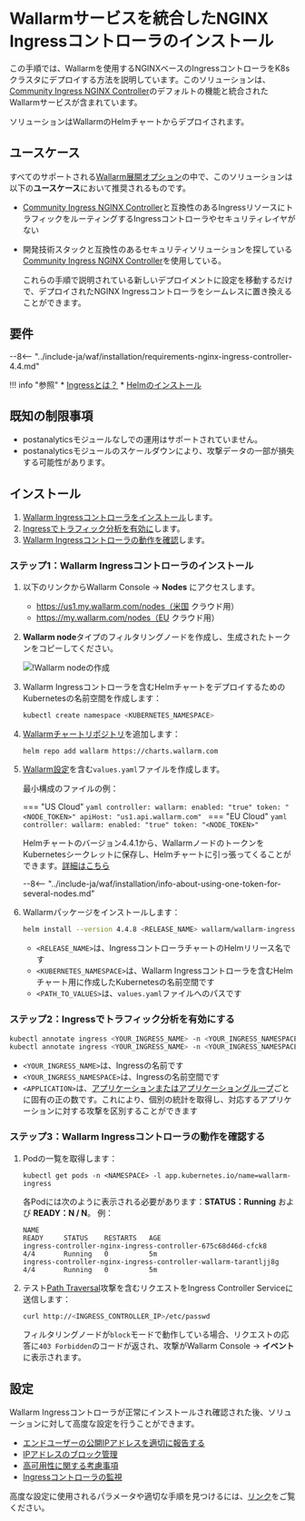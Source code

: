 [ip-list-docs]: ../user-guides/ip-lists/overview.md
[deployment-platform-docs]: supported-platforms.md

# Wallarmサービスを統合したNGINX Ingressコントローラのインストール

この手順では、Wallarmを使用するNGINXベースのIngressコントローラをK8sクラスタにデプロイする方法を説明しています。このソリューションは、[Community Ingress NGINX Controller](https://github.com/kubernetes/ingress-nginx)のデフォルトの機能と統合されたWallarmサービスが含まれています。

ソリューションはWallarmのHelmチャートからデプロイされます。

## ユースケース

すべてのサポートされる[Wallarm展開オプション](supported-platforms.md)の中で、このソリューションは以下の**ユースケース**において推奨されるものです。

* [Community Ingress NGINX Controller](https://github.com/kubernetes/ingress-nginx)と互換性のあるIngressリソースにトラフィックをルーティングするIngressコントローラやセキュリティレイヤがない
* 開発技術スタックと互換性のあるセキュリティソリューションを探している[Community Ingress NGINX Controller](https://github.com/kubernetes/ingress-nginx)を使用している。

    これらの手順で説明されている新しいデプロイメントに設定を移動するだけで、デプロイされたNGINX Ingressコントローラをシームレスに置き換えることができます。

## 要件

--8<-- "../include-ja/waf/installation/requirements-nginx-ingress-controller-4.4.md"

!!! info "参照"
    * [Ingressとは？](https://kubernetes.io/docs/concepts/services-networking/ingress/)
    * [Helmのインストール](https://helm.sh/docs/intro/install/)

## 既知の制限事項

* postanalyticsモジュールなしでの運用はサポートされていません。 
* postanalyticsモジュールのスケールダウンにより、攻撃データの一部が損失する可能性があります。

## インストール

1. [Wallarm Ingressコントローラをインストール](#step-1-installing-the-wallarm-ingress-controller)します。
2. [Ingressでトラフィック分析を有効に](#step-2-enabling-traffic-analysis-for-your-ingress)します。
3. [Wallarm Ingressコントローラの動作を確認](#step-3-checking-the-wallarm-ingress-controller-operation)します。 

### ステップ1：Wallarm Ingressコントローラのインストール

1. 以下のリンクからWallarm Console → **Nodes** にアクセスします。
    * https://us1.my.wallarm.com/nodes（米国 クラウド用）
    * https://my.wallarm.com/nodes（EU クラウド用）
1. **Wallarm node**タイプのフィルタリングノードを作成し、生成されたトークンをコピーしてください。
    
    ![!Wallarm nodeの作成](../images/user-guides/nodes/create-wallarm-node-name-specified.png)
1. Wallarm Ingressコントローラを含むHelmチャートをデプロイするためのKubernetesの名前空間を作成します：

    ```bash
    kubectl create namespace <KUBERNETES_NAMESPACE>
    ```
1. [Wallarmチャートリポジトリ](https://charts.wallarm.com/)を追加します：
    ```
    helm repo add wallarm https://charts.wallarm.com
    ```
4. [Wallarm設定](configure-kubernetes-en.md)を含む`values.yaml`ファイルを作成します。

    最小構成のファイルの例：

    === "US Cloud"
        ```yaml
        controller:
          wallarm:
            enabled: "true"
            token: "<NODE_TOKEN>"
            apiHost: "us1.api.wallarm.com"
        ```
    === "EU Cloud"
        ```yaml
        controller:
          wallarm:
            enabled: "true"
            token: "<NODE_TOKEN>"
        ```    
    
    Helmチャートのバージョン4.4.1から、WallarmノードのトークンをKubernetesシークレットに保存し、Helmチャートに引っ張ってくることができます。[詳細はこちら](configure-kubernetes-en.md#controllerwallarmexistingsecret)
    
    --8<-- "../include-ja/waf/installation/info-about-using-one-token-for-several-nodes.md"
1. Wallarmパッケージをインストールします：

    ``` bash
    helm install --version 4.4.8 <RELEASE_NAME> wallarm/wallarm-ingress -n <KUBERNETES_NAMESPACE> -f <PATH_TO_VALUES>
    ```

    * `<RELEASE_NAME>`は、IngressコントローラチャートのHelmリリース名です
    * `<KUBERNETES_NAMESPACE>`は、Wallarm Ingressコントローラを含むHelmチャート用に作成したKubernetesの名前空間です
    * `<PATH_TO_VALUES>`は、`values.yaml`ファイルへのパスです

### ステップ2：Ingressでトラフィック分析を有効にする

``` bash
kubectl annotate ingress <YOUR_INGRESS_NAME> -n <YOUR_INGRESS_NAMESPACE> nginx.ingress.kubernetes.io/wallarm-mode=monitoring
kubectl annotate ingress <YOUR_INGRESS_NAME> -n <YOUR_INGRESS_NAMESPACE> nginx.ingress.kubernetes.io/wallarm-application=<APPLICATION>
```
* `<YOUR_INGRESS_NAME>`は、Ingressの名前です
* `<YOUR_INGRESS_NAMESPACE>`は、Ingressの名前空間です
* `<APPLICATION>`は、[アプリケーションまたはアプリケーショングループ](../user-guides/settings/applications.md)ごとに固有の正の数です。これにより、個別の統計を取得し、対応するアプリケーションに対する攻撃を区別することができます

### ステップ3：Wallarm Ingressコントローラの動作を確認する

1. Podの一覧を取得します：
    ```
    kubectl get pods -n <NAMESPACE> -l app.kubernetes.io/name=wallarm-ingress
    ```

    各Podには次のように表示される必要があります：**STATUS：Running** および **READY：N / N**。 例：

    ```
    NAME                                                              READY     STATUS    RESTARTS   AGE
    ingress-controller-nginx-ingress-controller-675c68d46d-cfck8      4/4       Running   0          5m
    ingress-controller-nginx-ingress-controller-wallarm-tarantljj8g   4/4       Running   0          5m
    ```
2. テスト[Path Traversal](../attacks-vulns-list.md#path-traversal)攻撃を含むリクエストをIngress Controller Serviceに送信します：

    ```bash
    curl http://<INGRESS_CONTROLLER_IP>/etc/passwd
    ```

    フィルタリングノードが`block`モードで動作している場合、リクエストの応答に`403 Forbidden`のコードが返され、攻撃がWallarm Console → **イベント**に表示されます。

## 設定

Wallarm Ingressコントローラが正常にインストールされ確認された後、ソリューションに対して高度な設定を行うことができます。

* [エンドユーザーの公開IPアドレスを適切に報告する](configuration-guides/wallarm-ingress-controller/best-practices/report-public-user-ip.md)
* [IPアドレスのブロック管理](../user-guides/ip-lists/overview.md)
* [高可用性に関する考慮事項](configuration-guides/wallarm-ingress-controller/best-practices/high-availability-considerations.md)
* [Ingressコントローラの監視](configuration-guides/wallarm-ingress-controller/best-practices/ingress-controller-monitoring.md)

高度な設定に使用されるパラメータや適切な手順を見つけるには、[リンク](configure-kubernetes-en.md)をご覧ください。